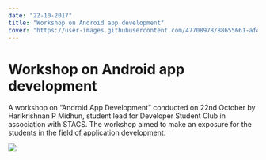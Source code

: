 ```yaml
---
date: "22-10-2017"
title: "Workshop on Android app development"
cover: "https://user-images.githubusercontent.com/47708978/88655661-af4ade00-d0ec-11ea-9201-aaa655929dae.jpg"
---
```

# Workshop on Android app development

A workshop on “Android App Development” conducted on 22nd October by Harikrishnan P Midhun, student lead for Developer Student Club in association with STACS. The workshop aimed to make an exposure for the students in the field of application development.

![](https://user-images.githubusercontent.com/47708978/88571198-e1abfb00-d05a-11ea-9f39-eb77635d1e2d.jpg)
